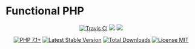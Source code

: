 <p align="center">
    <h1>Functional PHP</h1>
</p>
<p align="center">
    <a href="https://travis-ci.org/SerafimArts/Symbol"><img src="https://travis-ci.org/SerafimArts/Symbol.svg" alt="Travis CI" /></a>
    <a href="https://codeclimate.com/github/SerafimArts/Symbol/test_coverage"><img src="https://api.codeclimate.com/v1/badges/43f91ec27407081b8d51/test_coverage" /></a>
    <a href="https://codeclimate.com/github/SerafimArts/Symbol/maintainability"><img src="https://api.codeclimate.com/v1/badges/43f91ec27407081b8d51/maintainability" /></a>
</p>
<p align="center">
    <a href="https://packagist.org/packages/serafim/symbol"><img src="https://img.shields.io/badge/PHP-7.1+-6f4ca5.svg" alt="PHP 7.1+"></a>
    <a href="https://packagist.org/packages/serafim/symbol"><img src="https://poser.pugx.org/serafim/symbol/version" alt="Latest Stable Version"></a>
    <a href="https://packagist.org/packages/serafim/symbol"><img src="https://poser.pugx.org/serafim/symbol/downloads" alt="Total Downloads"></a>
    <a href="https://raw.githubusercontent.com/SerafimArts/Symbol/master/LICENSE.md"><img src="https://poser.pugx.org/serafim/symbol/license" alt="License MIT"></a>
</p>
